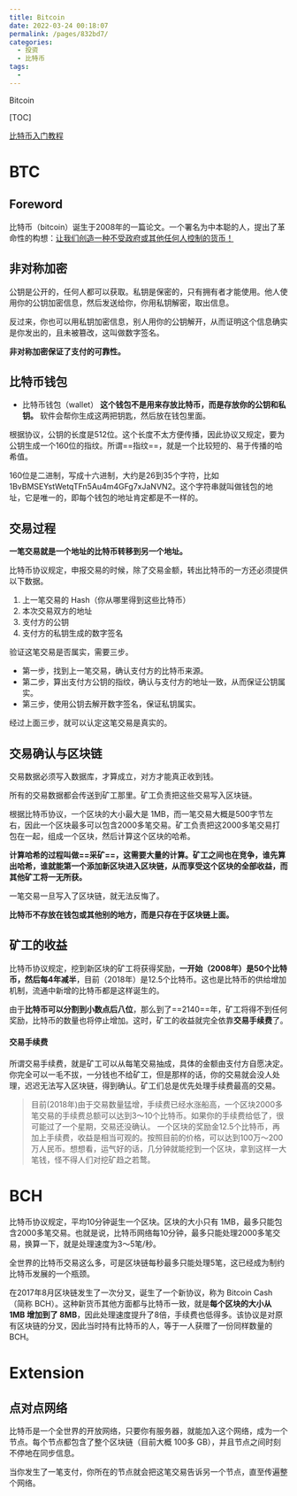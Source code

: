 ```yaml
---
title: Bitcoin
date: 2022-03-24 00:18:07
permalink: /pages/832bd7/
categories:
  - 投资
  - 比特币
tags:
  - 
---
```

Bitcoin

[TOC]

[比特币入门教程](https://ruanyifeng.com/blog/2018/01/bitcoin-tutorial.html)

# BTC

## Foreword

比特币（bitcoin）诞生于2008年的一篇论文。一个署名为中本聪的人，提出了革命性的构想：<u>让我们创造一种不受政府或其他任何人控制的货币！</u>

## 非对称加密

公钥是公开的，任何人都可以获取。私钥是保密的，只有拥有者才能使用。他人使用你的公钥加密信息，然后发送给你，你用私钥解密，取出信息。

反过来，你也可以用私钥加密信息，别人用你的公钥解开，从而证明这个信息确实是你发出的，且未被篡改，这叫做数字签名。

**非对称加密保证了支付的可靠性。**

## 比特币钱包

- 比特币钱包（wallet）
  **这个钱包不是用来存放比特币，而是存放你的公钥和私钥。** 软件会帮你生成这两把钥匙，然后放在钱包里面。

根据协议，公钥的长度是512位。这个长度不太方便传播，因此协议又规定，要为公钥生成一个160位的指纹。所谓==指纹==，就是一个比较短的、易于传播的哈希值。

160位是二进制，写成十六进制，大约是26到35个字符，比如 1BvBMSEYstWetqTFn5Au4m4GFg7xJaNVN2。这个字符串就叫做钱包的地址，它是唯一的，即每个钱包的地址肯定都是不一样的。

## 交易过程

**一笔交易就是一个地址的比特币转移到另一个地址。**

比特币协议规定，申报交易的时候，除了交易金额，转出比特币的一方还必须提供以下数据。

1. 上一笔交易的 Hash（你从哪里得到这些比特币）
2. 本次交易双方的地址
3. 支付方的公钥
4. 支付方的私钥生成的数字签名

验证这笔交易是否属实，需要三步。

- 第一步，找到上一笔交易，确认支付方的比特币来源。
- 第二步，算出支付方公钥的指纹，确认与支付方的地址一致，从而保证公钥属实。
- 第三步，使用公钥去解开数字签名，保证私钥属实。

经过上面三步，就可以认定这笔交易是真实的。

## 交易确认与区块链

交易数据必须写入数据库，才算成立，对方才能真正收到钱。

所有的交易数据都会传送到矿工那里。矿工负责把这些交易写入区块链。

根据比特币协议，一个区块的大小最大是 1MB，而一笔交易大概是500字节左右，因此一个区块最多可以包含2000多笔交易。矿工负责把这2000多笔交易打包在一起，组成一个区块，然后计算这个区块的哈希。

**计算哈希的过程叫做==采矿==，这需要大量的计算。矿工之间也在竞争，谁先算出哈希，谁就能第一个添加新区块进入区块链，从而享受这个区块的全部收益，而其他矿工将一无所获。**

一笔交易一旦写入了区块链，就无法反悔了。

**比特币不存放在钱包或其他别的地方，而是只存在于区块链上面。**

## 矿工的收益

比特币协议规定，挖到新区块的矿工将获得奖励，**一开始（2008年）是50个比特币，然后每4年减半**，目前（2018年）是12.5个比特币。这也是比特币的供给增加机制，流通中新增的比特币都是这样诞生的。

由于**比特币可以分割到小数点后八位**，那么到了==2140==年，矿工将得不到任何奖励，比特币的数量也将停止增加。这时，矿工的收益就完全依靠**交易手续费**了。

#### 交易手续费

所谓交易手续费，就是矿工可以从每笔交易抽成，具体的金额由支付方自愿决定。你完全可以一毛不拔，一分钱也不给矿工，但是那样的话，你的交易就会没人处理，迟迟无法写入区块链，得到确认。矿工们总是优先处理手续费最高的交易。

> 目前(2018年)由于交易数量猛增，手续费已经水涨船高，一个区块2000多笔交易的手续费总额可以达到3～10个比特币。如果你的手续费给低了，很可能过了一个星期，交易还没确认。
> 一个区块的奖励金12.5个比特币，再加上手续费，收益是相当可观的。按照目前的价格，可以达到100万～200万人民币。想想看，运气好的话，几分钟就能挖到一个区块，拿到这样一大笔钱，怪不得人们对挖矿趋之若鹜。

# BCH

比特币协议规定，平均10分钟诞生一个区块。区块的大小只有 1MB，最多只能包含2000多笔交易。也就是说，比特币网络每10分钟，最多只能处理2000多笔交易，换算一下，就是处理速度为3～5笔/秒。

全世界的比特币交易这么多，可是区块链每秒最多只能处理5笔，这已经成为制约比特币发展的一个瓶颈。

在2017年8月区块链发生了一次分叉，诞生了一个新协议，称为 Bitcoin Cash（简称 BCH）。这种新货币其他方面都与比特币一致，就是**每个区块的大小从 1MB 增加到了 8MB**，因此处理速度提升了8倍，手续费也低得多。该协议是对原有区块链的分叉，因此当时持有比特币的人，等于一人获赠了一份同样数量的 BCH。

# Extension

## 点对点网络

比特币是一个全世界的开放网络，只要你有服务器，就能加入这个网络，成为一个节点。每个节点都包含了整个区块链（目前大概 100多 GB），并且节点之间时刻不停地在同步信息。

当你发生了一笔支付，你所在的节点就会把这笔交易告诉另一个节点，直至传遍整个网络。
